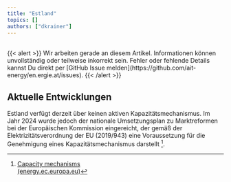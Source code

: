 ```yaml
---
title: "Estland"
topics: []
authors: ["dkrainer"]
---
```


<br>
{{< alert >}}
Wir arbeiten gerade an diesem Artikel. Informationen können unvollständig oder teilweise inkorrekt sein. Fehler oder fehlende Details kannst Du direkt per [GitHub Issue melden](https://github.com/ait-energy/en.ergie.at/issues).
{{< /alert >}}

## Aktuelle Entwicklungen
Estland verfügt derzeit über keinen aktiven Kapazitätsmechanismus. Im Jahr 2024 wurde jedoch der nationale Umsetzungsplan zu Marktreformen bei der Europäischen Kommission eingereicht, der gemäß der Elektrizitätsverordnung der EU (2019/943) eine Voraussetzung für die Genehmigung eines Kapazitätsmechanismus darstellt [^Estland]. 

<!-- Fußnoten -->
[^Estland]: [Capacity mechanisms<br>(energy.ec.europa.eu)](https://energy.ec.europa.eu/topics/markets-and-consumers/capacity-mechanisms_en#related-links)	
